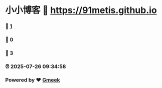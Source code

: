 # 小小博客 :link: https://91metis.github.io 
### :page_facing_up: [1](https://91metis.github.io/tag.html) 
### :speech_balloon: 0 
### :hibiscus: 3 
### :alarm_clock: 2025-07-26 09:34:58 
### Powered by :heart: [Gmeek](https://github.com/Meekdai/Gmeek)
